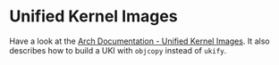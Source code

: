 Unified Kernel Images
=====================

Have a look at the [Arch Documentation - Unified Kernel Images](https://wiki.archlinux.org/title/Unified_kernel_image).
It also describes how to build a UKI with `objcopy` instead of `ukify`.